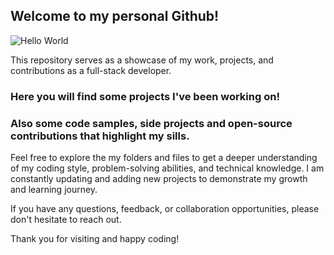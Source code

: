 ## Welcome to my personal Github!

![Hello World](https://media.tenor.com/MEr-JVXz_9QAAAAM/it-karak-itkaraktus.gif)

This repository serves as a showcase of my work, projects, and contributions as a full-stack developer.

### Here you will find some projects I've been working on!

### Also some code samples, side projects and open-source contributions that highlight my sills.

Feel free to explore the my folders and files to get a deeper understanding of my coding style, problem-solving abilities, and technical knowledge. I am constantly updating and adding new projects to demonstrate my growth and learning journey.

If you have any questions, feedback, or collaboration opportunities, please don't hesitate to reach out.

Thank you for visiting and happy coding!
<!--
**albuquerque-lucas/albuquerque-lucas** is a ✨ _special_ ✨ repository because its `README.md` (this file) appears on your GitHub profile.

Here are some ideas to get you started:

- 🔭 I’m currently working on ...
- 🌱 I’m currently learning ...
- 👯 I’m looking to collaborate on ...
- 🤔 I’m looking for help with ...
- 💬 Ask me about ...
- 📫 How to reach me: ...
- 😄 Pronouns: ...
- ⚡ Fun fact: ...
-->
